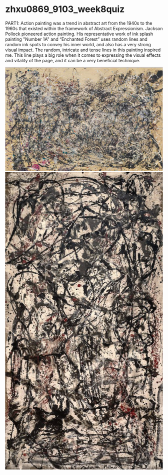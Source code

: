# zhxu0869_9103_week8quiz
PART1:
Action painting was a trend in abstract art from the 1940s to the 1960s that existed within the framework of Abstract Expressionism. Jackson Pollock pioneered action painting. His representative work of ink splash painting "Number 1A" and “Enchanted Forest” uses random lines and random ink spots to convey his inner world, and also has a very strong visual impact. The random, intricate and tense lines in this painting inspired me. This line plays a big role when it comes to expressing the visual effects and vitality of the page, and it can be a very beneficial technique. 

![An image of Number_1A](readmeImages/Number_1A.jpg)
![An image of EnchantedForest](readmeImages/EnchantedForest.png)